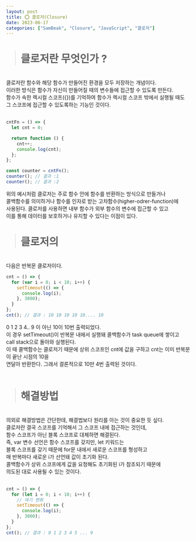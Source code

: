```yaml
---
layout: post
title: ⭕️ 클로저(Closure)
date: 2023-06-17
categories: ["SamBeak", "Closure", "JavaScript", "클로저"]
---
```


> # 클로저란 무엇인가 ?

<br>
클로저란 함수와 해당 함수가 만들어진 환경을 모두 저장하는 개념이다. <br>
이러한 방식은 함수가 자신이 만들어질 때의 변수들에 접근할 수 있도록 만든다. <br>
함수가 속한 렉시컬 스코프({})를 기억하여 함수가 렉시컬 스코프 밖에서 실행될 때도 <br>
그 스코프에 접근할 수 있도록하는 기능인 것이다. <br><br>

```javascript
cntFn = () => {
  let cnt = 0;

  return function () {
    cnt++;
    console.log(cnt);
  };
};

const counter = cntFn();
counter(); // 결과 :1
counter(); // 결과 :2
```

위의 예시처럼 클로저는 주로 함수 안에 함수를 반환하는 방식으로 만들거나 <br>
콜백함수를 의미하거나 함수를 인자로 받는 고차함수(higher-odrer-function)에 <br>
사용된다. 클로저를 사용하면 내부 함수가 외부 함수의 변수에 접근할 수 있고 <br>
이를 통해 데이터를 보호하거나 유지할 수 있다는 이점이 있다. <br>

> # 클로저의

<br>
다음은 반복문 클로저이다. <br>

```javascript
cnt = () => {
  for (var i = 0; i < 10; i++) {
    setTimeout(() => {
      console.log(i);
    }, 3000);
  }
};
cnt(); // 결과 : 10 10 10 10 10.... 10
```

0 1 2 3 4.. 9 이 아닌 10이 10번 출력되었다. <br>
이 경우 setTimeout()이 반복문 내에서 실행돼 콜백함수가 task queue에 쌓이고 <br>
call stack으로 돌아와 실행된다. <br>
이 때 콜백함수는 클로저기 때문에 상위 스코프인 cnt에 값을 구하고 cnt는 이미 반복문이 끝난 시점의 10을 <br>
연달아 반환한다. 그래서 결론적으로 10만 4번 출력된 것이다. <br><br>

> # 해결방법

<br>
의외로 해결방법은 간단한데, 해결법보다 원리를 아는 것이 중요한 듯 싶다. <br>
클로저란 결국 스코프를 기억해서 그 스코프 내에 접근하는 것인데, <br>
함수 스코프가 아닌 블록 스코프로 대체하면 해결된다. <br>
즉, var 변수 선언은 함수 스코프를 갖지만, let 키워드는 <br>
블록 스코프를 갖기 때문에 for문 내에서 새로운 스코프를 형성하고 <br>
매 반복마다 새로운 i가 선언돼 값이 초기화 된다. <br>
콜백함수가 상위 스코프에게 값을 요청해도 초기화된 i가 참조되기 때문에 <br>
의도된 대로 사용될 수 있는 것이다. <br><br>

```javascript
cnt = () => {
  for (let i = 0; i < 10; i++) {
    // 여기 변화
    setTimeout(() => {
      console.log(i);
    }, 3000);
  }
};
cnt(); // 결과 : 0 1 2 3 4 5 ... 9
```
